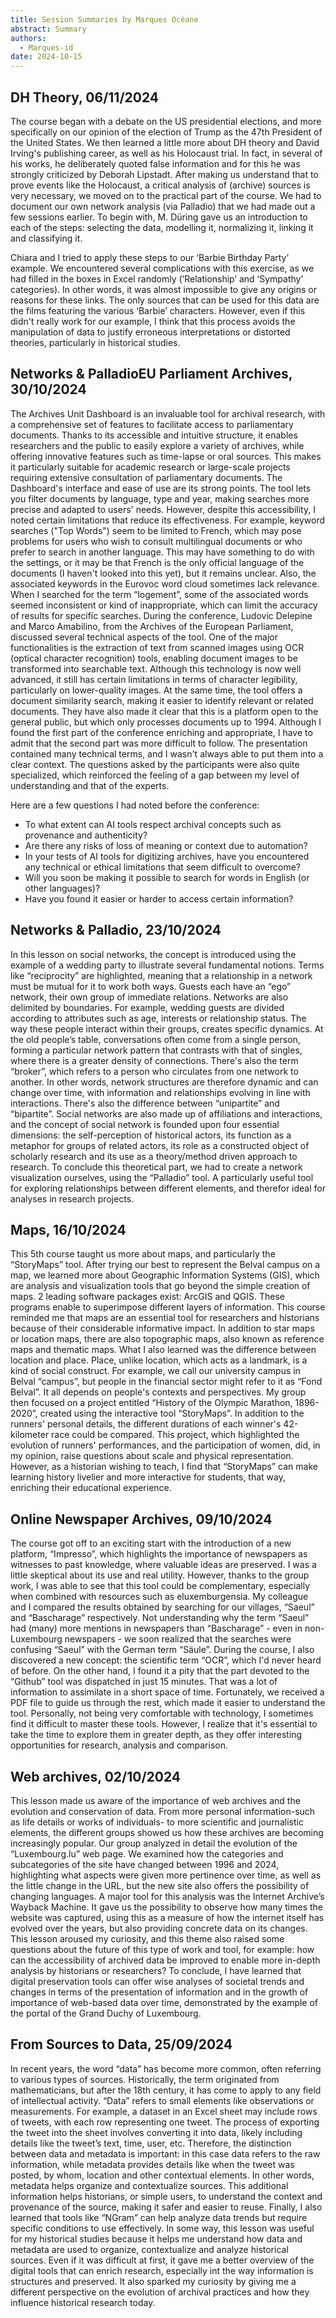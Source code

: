 ```yaml
---
title: Session Summaries by Marques Océane
abstract: Summary
authors:
  - Marques-id
date: 2024-10-15
---
```


## DH Theory, 06/11/2024

The course began with a debate on the US presidential elections, and more specifically on our opinion of the election of Trump as the 47th President of the United States. We then learned a little more about DH theory and David Irving's publishing career, as well as his Holocaust trial. In fact, in several of his works, he deliberately quoted false information and for this he was strongly criticized by Deborah Lipstadt.
After making us understand that to prove events like the Holocaust, a critical analysis of (archive) sources is very necessary, we moved on to the practical part of the course. We had to document our own network analysis (via Palladio) that we had made out a few sessions earlier. To begin with, M. Düring gave us an introduction to each of the steps: selecting the data, modelling it, normalizing it, linking it and classifying it.

Chiara and I tried to apply these steps to our ‘Barbie Birthday Party’ example. We encountered several complications with this exercise, as we had filled in the boxes in Excel randomly (‘Relationship’ and ‘Sympathy’ categories). In other words, it was almost impossible to give any origins or reasons for these links. The only sources that can be used for this data are the films featuring the various ‘Barbie’ characters. However, even if this didn't really work for our example, I think that this process avoids the manipulation of data to justify erroneous interpretations or distorted theories, particularly in historical studies.

## Networks & PalladioEU Parliament Archives, 30/10/2024

The Archives Unit Dashboard is an invaluable tool for archival research, with a comprehensive set of features to facilitate access to parliamentary documents. Thanks to its accessible and intuitive structure, it enables researchers and the public to easily explore a variety of archives, while offering innovative features such as time-lapse or oral sources. This makes it particularly suitable for academic research or large-scale projects requiring extensive consultation of parliamentary documents.
The Dashboard's interface and ease of use are its strong points. The tool lets you filter documents by language, type and year, making searches more precise and adapted to users' needs. However, despite this accessibility, I noted certain limitations that reduce its effectiveness. For example, keyword searches ("Top Words") seem to be limited to French, which may pose problems for users who wish to consult multilingual documents or who prefer to search in another language. This may have something to do with the settings, or it may be that French is the only official language of the documents (I haven't looked into this yet), but it remains unclear. Also, the associated keywords in the Eurovoc word cloud sometimes lack relevance. When I searched for the term “logement”, some of the associated words seemed inconsistent or kind of inappropriate, which can limit the accuracy of results for specific searches.
During the conference, Ludovic Delepine and Marco Amabilino, from the Archives of the European Parliament, discussed several technical aspects of the tool. One of the major functionalities is the extraction of text from scanned images using OCR (optical character recognition) tools, enabling document images to be transformed into searchable text. Although this technology is now well advanced, it still has certain limitations in terms of character legibility, particularly on lower-quality images. At the same time, the tool offers a document similarity search, making it easier to identify relevant or related documents. They have also made it clear that this is a platform open to the general public, but which only processes documents up to 1994.
Although I found the first part of the conference enriching and appropriate, I have to admit that the second part was more difficult to follow. The presentation contained many technical terms, and I wasn't always able to put them into a clear context. The questions asked by the participants were also quite specialized, which reinforced the feeling of a gap between my level of understanding and that of the experts.


Here are a few questions I had noted before the conference: 

-	To what extent can AI tools respect archival concepts such as provenance and authenticity? 
-	Are there any risks of loss of meaning or context due to automation?
-	In your tests of AI tools for digitizing archives, have you encountered any technical or ethical limitations that seem difficult to overcome?
-	Will you soon be making it possible to search for words in English (or other languages)?
-	Have you found it easier or harder to access certain information?


## Networks & Palladio, 23/10/2024

In this lesson on social networks, the concept is introduced using the example of a wedding party to illustrate several fundamental notions. Terms like “reciprocity” are highlighted, meaning that a relationship in a network must be mutual for it to work both ways. Guests each have an “ego” network, their own group of immediate relations. Networks are also delimited by boundaries. For example, wedding guests are divided according to attributes such as age, interests or relationship status. The way these people interact within their groups, creates specific dynamics. At the old people’s table, conversations often come from a single person, forming a particular network pattern that contrasts with that of singles, where there is a greater density of connections. There's also the term “broker”, which refers to a person who circulates from one network to another. In other words, network structures are therefore dynamic and can change over time, with information and relationships evolving in line with interactions. There's also the difference between “unipartite” and “bipartite”. Social networks are also made up of affiliations and interactions, and the concept of social network is founded upon four essential dimensions: the self-perception of historical actors, its function as a metaphor for groups of related actors, its role as a constructed object of scholarly research and its use as a theory/method driven approach to research. To conclude this theoretical part, we had to create a network visualization ourselves, using the “Palladio” tool. A particularly useful tool for exploring relationships between different elements, and therefor ideal for analyses in research projects.

## Maps, 16/10/2024

This 5th course taught us more about maps, and particularly the “StoryMaps” tool. After trying our best to represent the Belval campus on a map, we learned more about Geographic Information Systems (GIS), which are analysis and visualization tools that go beyond the simple creation of maps. 2 leading software packages exist: ArcGIS and QGIS. These programs enable to superimpose different layers of information. This course reminded me that maps are an essential tool for researchers and historians because of their considerable informative impact. In addition to star maps or location maps, there are also topographic maps, also known as reference maps and thematic maps.
What I also learned was the difference between location and place. Place, unlike location, which acts as a landmark, is a kind of social construct. For example, we call our university campus in Belval “campus”, but people in the financial sector might refer to it as “Fond Belval”. It all depends on people's contexts and perspectives. 
My group then focused on a project entitled “History of the Olympic Marathon, 1896-2020”, created using the interactive tool “StoryMaps”. In addition to the runners' personal details, the different durations of each winner's 42-kilometer race could be compared. This project, which highlighted the evolution of runners' performances, and the participation of women, did, in my opinion, raise questions about scale and physical representation. However, as a historian wishing to teach, I find that “StoryMaps” can make learning history livelier and more interactive for students, that way, enriching their educational experience.

## Online Newspaper Archives, 09/10/2024

The course got off to an exciting start with the introduction of a new platform, “Impresso”, which highlights the importance of newspapers as witnesses to past knowledge, where valuable ideas are preserved. I was a little skeptical about its use and real utility. However, thanks to the group work, I was able to see that this tool could be complementary, especially when combined with resources such as eluxemburgensia. My colleague and I compared the results obtained by searching for our villages, “Saeul” and “Bascharage” respectively. Not understanding why the term “Saeul” had (many) more mentions in newspapers than “Bascharage” - even in non-Luxembourg newspapers - we soon realized that the searches were confusing “Saeul” with the German term “Säule”.
During the course, I also discovered a new concept: the scientific term “OCR”, which I'd never heard of before. On the other hand, I found it a pity that the part devoted to the “Github” tool was dispatched in just 15 minutes. That was a lot of information to assimilate in a short space of time. Fortunately, we received a PDF file to guide us through the rest, which made it easier to understand the tool. Personally, not being very comfortable with technology, I sometimes find it difficult to master these tools. However, I realize that it's essential to take the time to explore them in greater depth, as they offer interesting opportunities for research, analysis and comparison.

## Web archives, 02/10/2024

This lesson made us aware of the importance of web archives and the evolution and conservation of data. From more personal information-such as life details or works of individuals- to more scientific and journalistic elements, the different groups showed us how these archives are becoming increasingly popular.
Our group analyzed in detail the evolution of the “Luxembourg.lu” web page. We examined how the categories and subcategories of the site have changed between 1996 and 2024, highlighting what aspects were given more pertinence over time, as well as the little change in the URL, but the new site also offers the possibility of changing languages. A major tool for this analysis was the Internet Archive’s Wayback Machine. It gave us the possibility to observe how many times the website was captured, using this as a measure of how the internet itself has evolved over the years, but also providing concrete data on its changes. This lesson aroused my curiosity, and this theme also raised some questions about the future of this type of work and tool, for example: how can the accessibility of archived data be improved to enable more in-depth analysis by historians or researchers?
To conclude, I have learned that digital preservation tools can offer wise analyses of societal trends and changes in terms of the presentation of information and in the growth of importance of web-based data over time, demonstrated by the example of the portal of the Grand Duchy of Luxembourg.

## From Sources to Data, 25/09/2024

In recent years, the word “data” has become more common, often referring to various types of sources. Historically, the term originated from mathematicians, but after the 18th century, it has come to apply to any field of intellectual activity. “Data” refers to small elements like observations or measurements. For example, a dataset in an Excel sheet may include rows of tweets, with each row representing one tweet. The process of exporting the tweet into the sheet involves converting it into data, likely including details like the tweet’s text, time, user, etc. Therefore, the distinction between data and metadata is important: in this case data refers to the raw information, while metadata provides details like when the tweet was posted, by whom, location and other contextual elements. In other words, metadata helps organize and contextualize sources. This additional information helps historians, or simple users, to understand the context and provenance of the source, making it safer and easier to reuse. Finally, I also learned that tools like “NGram” can help analyze data trends but require specific conditions to use effectively.
In some way, this lesson was useful for my historical studies because it helps me understand how data and metadata are used to organize, contextualize and analyze historical sources. Even if it was difficult at first, it gave me a better overview of the digital tools that can enrich research, especially int the way information is structures and preserved. It also sparked my curiosity by giving me a different perspective on the evolution of archival practices and how they influence historical research today.   

